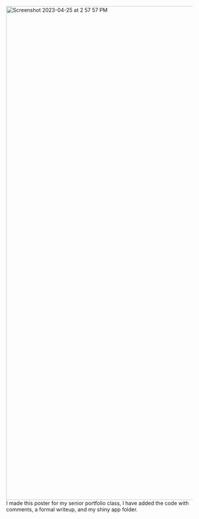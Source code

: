 <img width="1329" alt="Screenshot 2023-04-25 at 2 57 57 PM" src="https://user-images.githubusercontent.com/70241357/234388993-f97eb8fa-64e7-40a9-a318-11f61ea68b85.png">
I made this poster for my senior portfolio class, I have added the code with comments, a formal writeup, and my shiny app folder.
